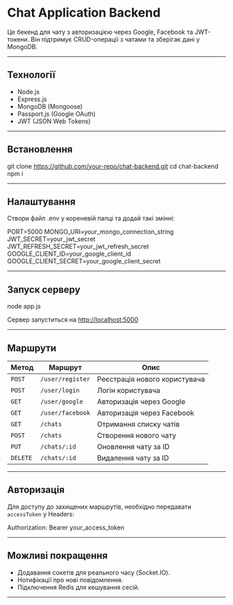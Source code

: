 # Chat Application Backend

Це бекенд для чату з авторизацією через Google, Facebook та JWT-токени. Він підтримує CRUD-операції з чатами та зберігає дані у MongoDB.

---

## Технології
- Node.js
- Express.js
- MongoDB (Mongoose)
- Passport.js (Google OAuth)
- JWT (JSON Web Tokens)

---

## Встановлення
  git clone https://github.com/your-repo/chat-backend.git
  cd chat-backend
  npm i

---

## Налаштування
Створи файл .env у кореневій папці та додай такі змінні:

PORT=5000
MONGO_URI=your_mongo_connection_string
JWT_SECRET=your_jwt_secret
JWT_REFRESH_SECRET=your_jwt_refresh_secret
GOOGLE_CLIENT_ID=your_google_client_id
GOOGLE_CLIENT_SECRET=your_google_client_secret

---

## Запуск серверу

node app.js

Сервер запуститься на [http://localhost:5000](http://localhost:5000)

---

## Маршрути
| Метод   | Маршрут          | Опис                          |
|---------|------------------|-------------------------------|
| `POST`  | `/user/register` | Реєстрація нового користувача |
| `POST`  | `/user/login`    | Логін користувача             |
| `GET`   | `/user/google`   | Авторизація через Google      |
| `GET`   | `/user/facebook` | Авторизація через Facebook    |
| `GET`   | `/chats`         | Отримання списку чатів        |
| `POST`  | `/chats`         | Створення нового чату         |
| `PUT`   | `/chats/:id`     | Оновлення чату за ID          |
| `DELETE`| `/chats/:id`     | Видалення чату за ID          |

---

## Авторизація
Для доступу до захищених маршрутів, необхідно передавати `accessToken` у Headers:

Authorization: Bearer your_access_token

---

## Можливі покращення
- Додавання сокетів для реального часу (Socket.IO).
- Нотифікації про нові повідомлення.
- Підключення Redis для кешування сесій.

---
